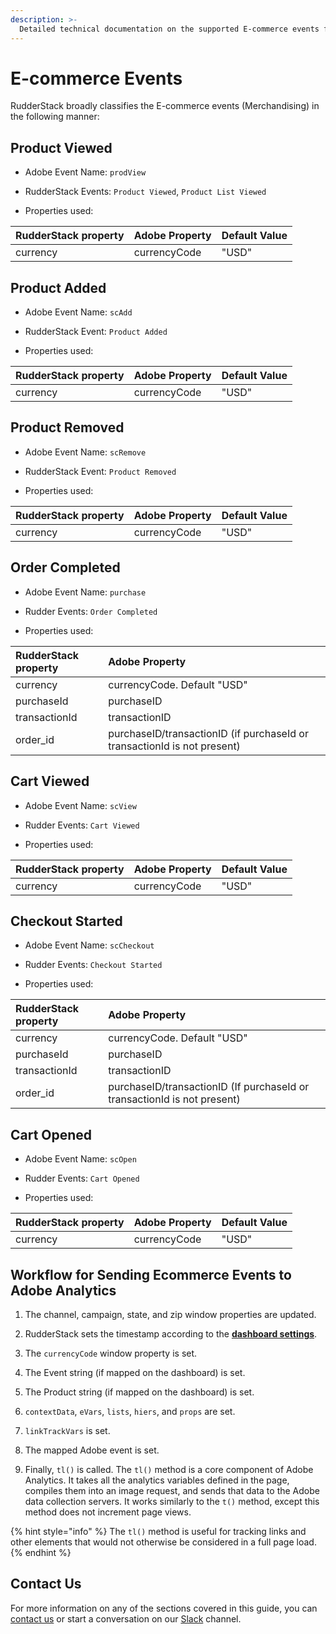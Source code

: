 ```yaml
---
description: >-
  Detailed technical documentation on the supported E-commerce events for the Adobe Analytics destination.
---
```


# E-commerce Events

RudderStack broadly classifies the E-commerce events (Merchandising) in the following manner:

## Product Viewed

- Adobe Event Name: `prodView`

- RudderStack Events: `Product Viewed`, `Product List Viewed`

- Properties used:

| RudderStack property| Adobe Property | Default Value |
| :--- | :--- | :--- |
| currency | currencyCode | "USD" |


## Product Added

- Adobe Event Name: `scAdd`

- RudderStack Event: `Product Added`

- Properties used:

| RudderStack property| Adobe Property | Default Value |
| :--- | :--- | :--- |
| currency | currencyCode | "USD" |


## Product Removed

- Adobe Event Name: `scRemove`

- RudderStack Event: `Product Removed`

- Properties used:

| RudderStack property| Adobe Property | Default Value |
| :--- | :--- | :--- |
| currency | currencyCode | "USD" |


## Order Completed

- Adobe Event Name: `purchase`

- Rudder Events: `Order Completed`

- Properties used:

| RudderStack property| Adobe Property |
| :--- | :--- |
| currency | currencyCode. Default "USD" |
| purchaseId | purchaseID |
| transactionId | transactionID |
| order_id | purchaseID/transactionID (if purchaseId or transactionId is not present) |


## Cart Viewed

- Adobe Event Name: `scView`

- Rudder Events: `Cart Viewed`

- Properties used:

| RudderStack property| Adobe Property | Default Value |
| :--- | :--- | :--- |
| currency | currencyCode | "USD" |


## Checkout Started

- Adobe Event Name: `scCheckout`

- Rudder Events: `Checkout Started`

- Properties used:

| RudderStack property| Adobe Property |
| :--- | :--- |
| currency | currencyCode. Default "USD" |
| purchaseId | purchaseID |
| transactionId | transactionID |
| order_id | purchaseID/transactionID (If purchaseId or transactionId is not present) |


## Cart Opened 

- Adobe Event Name: `scOpen`

- Rudder Events: `Cart Opened`

- Properties used:

| RudderStack property| Adobe Property | Default Value |
| :--- | :--- | :--- |
| currency | currencyCode | "USD" |


## Workflow for Sending Ecommerce Events to Adobe Analytics

1. The channel, campaign, state, and zip window properties are updated.

2. RudderStack sets the timestamp according to the [**dashboard settings**](https://docs.rudderstack.com/destinations/analytics/adobe-analytics/adobe-analytics-rudder-dashboard-settings).

3. The `currencyCode` window property is set.

5. The Event string (if mapped on the dashboard) is set.

6. The Product string (if mapped on the dashboard) is set.

7. `contextData`, `eVars`, `lists`, `hiers`, and `props` are set.

8. `linkTrackVars` is set.

9. The mapped Adobe event is set.

10. Finally, `tl()` is called. The `tl()` method is a core component of Adobe Analytics. It takes all the analytics variables defined in the page, compiles them into an image request, and sends that data to the Adobe data collection servers. It works similarly to the `t()` method, except this method does not increment page views. 

{% hint style="info" %}
The `tl()` method is useful for tracking links and other elements that would not otherwise be considered in a full page load.
{% endhint %}

## Contact Us

For more information on any of the sections covered in this guide, you can [contact us](mailto:%20docs@rudderstack.com) or start a conversation on our [Slack](https://resources.rudderstack.com/join-rudderstack-slack) channel.
